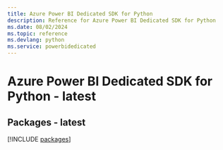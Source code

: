 ```yaml
---
title: Azure Power BI Dedicated SDK for Python
description: Reference for Azure Power BI Dedicated SDK for Python
ms.date: 08/02/2024
ms.topic: reference
ms.devlang: python
ms.service: powerbidedicated
---
```

# Azure Power BI Dedicated SDK for Python - latest
## Packages - latest
[!INCLUDE [packages](power-bi-dedicated-index.md)]